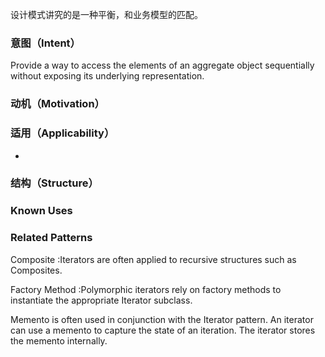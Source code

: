 设计模式讲究的是一种平衡，和业务模型的匹配。

### 意图（Intent）

Provide a way to access the elements of an aggregate object sequentially without exposing its underlying representation.

### 动机（Motivation）



### 适用（Applicability）

- 
  

### 结构（Structure）



### Known Uses



### Related Patterns

Composite :Iterators are often applied to recursive structures such as Composites. 

 Factory Method :Polymorphic iterators rely on factory methods to instantiate the appropriate Iterator subclass. 

Memento is often used in conjunction with the Iterator pattern. An iterator can use a memento to capture the state of an iteration. The iterator stores the memento internally.



